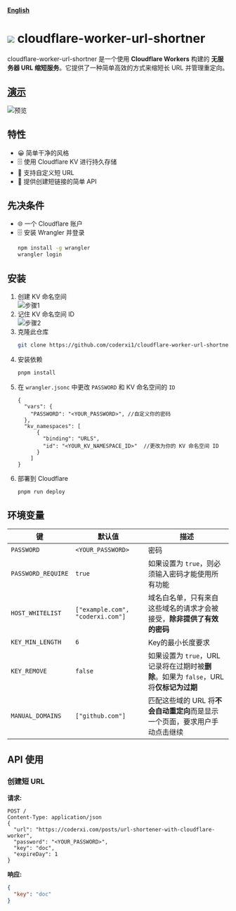 [**English**](https://github.com/coderxi1/cloudflare-worker-url-shortner/blob/master/README.md)

# ![](/public/favicon.ico) cloudflare-worker-url-shortner

cloudflare-worker-url-shortner 是一个使用 **Cloudflare Workers** 构建的 **无服务器 URL 缩短服务**。它提供了一种简单高效的方式来缩短长 URL 并管理重定向。

## [演示](https://surl.coderxi.com/)

![预览](https://github.com/user-attachments/assets/29038684-2a31-4520-9177-9fdd1a2d675e)

## 特性

- 😀 简单干净的风格
- 🗄️ 使用 Cloudflare KV 进行持久存储
- 🔗 支持自定义短 URL
- 📡 提供创建短链接的简单 API

## 先决条件
- 🌐 一个 Cloudflare 账户
- 🗄️ 安装 Wrangler 并登录
   ```sh
   npm install -g wrangler
   wrangler login
   ```

## 安装
1. 创建 KV 命名空间  
   ![步骤1](https://github.com/user-attachments/assets/64ac30af-b144-4a23-9c19-d3018ce9bb58)
2. 记住 KV 命名空间 ID  
   ![步骤2](https://github.com/user-attachments/assets/02ef2c13-6db4-4e4f-aed2-baf4d859a376)
3. 克隆此仓库  
   ```sh
   git clone https://github.com/coderxi1/cloudflare-worker-url-shortner
   ```
4. 安装依赖  
   ```sh
   pnpm install
   ```
5. 在 `wrangler.jsonc` 中更改 `PASSWORD` 和 KV 命名空间的 `ID`  
   ```jsonc
   {
     "vars": {
       "PASSWORD": "<YOUR_PASSWORD>", //自定义你的密码
     },
     "kv_namespaces": [
         {
           "binding": "URLS",
           "id": "<YOUR_KV_NAMESPACE_ID>"  //更改为你的 KV 命名空间 ID
         }
       ]
   }
   ```
6. 部署到 Cloudflare
   ```sh
   pnpm run deploy
   ```

## 环境变量

| 键               | 默认值             | 描述 |
|------------------|-----------------|-------------|
| `PASSWORD`       | `<YOUR_PASSWORD>` | 密码 |
| `PASSWORD_REQUIRE` | `true`          | 如果设置为 `true`，则必须输入密码才能使用所有功能 |
| `HOST_WHITELIST`  | `["example.com", "coderxi.com"]` | 域名白名单，只有来自这些域名的请求才会被接受，**除非提供了有效的密码** |
| `KEY_MIN_LENGTH`  | `6`             | Key的最小长度要求 |
| `KEY_REMOVE`      | `false`         | 如果设置为 `true`，URL记录将在过期时被**删除**。如果为 `false`，URL将**仅标记为过期** |
| `MANUAL_DOMAINS`  | `["github.com"]` | 匹配这些域的 URL 将**不会自动重定向**而是显示一个页面，要求用户手动点击继续 |

## API 使用

### 创建短 URL

**请求:**
```http
POST /
Content-Type: application/json
{
  "url": "https://coderxi.com/posts/url-shortener-with-cloudflare-worker",
  "password": "<YOUR_PASSWORD>",
  "key": "doc",
  "expireDay": 1
}
```
**响应:**
```json
{
  "key": "doc"
}
```
